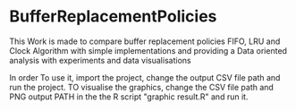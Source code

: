 # BufferReplacementPolicies
This Work is made to compare buffer replacement policies FIFO, LRU and Clock Algorithm with simple implementations and providing a Data oriented analysis with experiments and data visualisations

In order To use it, import the project, change the output CSV file path and run the project.
TO visualise the graphics, change the CSV file path and PNG output PATH in the the R script "graphic result.R" and run it.
